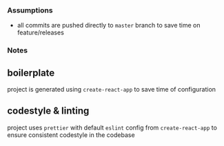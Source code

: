 ### Assumptions
* all commits are pushed directly to `master` branch to save time on feature/releases

### Notes

## boilerplate

project is generated using `create-react-app` to save time of configuration

## codestyle & linting

project uses `prettier` with default `eslint` config from `create-react-app` to ensure consistent codestyle in the codebase
  

